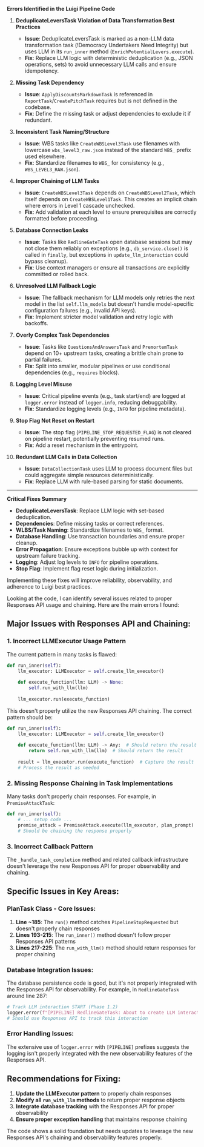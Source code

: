 **Errors Identified in the Luigi Pipeline Code**

1. **DeduplicateLeversTask Violation of Data Transformation Best Practices**  
   - **Issue**: DeduplicateLeversTask is marked as a non-LLM data transformation task (ǃDemocracy Undertakers Need Integrity) but uses LLM in its `run_inner` method (`EnrichPotentialLevers.execute`).  
   - **Fix**: Replace LLM logic with deterministic deduplication (e.g., JSON operations, sets) to avoid unnecessary LLM calls and ensure idempotency.

2. **Missing Task Dependency**  
   - **Issue**: `ApplyDiscountsMarkdownTask` is referenced in `ReportTask`/`CreatePitchTask` requires but is not defined in the codebase.  
   - **Fix**: Define the missing task or adjust dependencies to exclude it if redundant.

3. **Inconsistent Task Naming/Structure**  
   - **Issue**: WBS tasks like `CreateWBSLevel3Task` use filenames with lowercase `wbs_level3_raw.json` instead of the standard `WBS_` prefix used elsewhere.  
   - **Fix**: Standardize filenames to `WBS_` for consistency (e.g., `WBS_LEVEL3_RAW.json`).

4. **Improper Chaining of LLM Tasks**  
   - **Issue**: `CreateWBSLevel3Task` depends on `CreateWBSLevel2Task`, which itself depends on `CreateWBSLevel1Task`. This creates an implicit chain where errors in Level 1 cascade unchecked.  
   - **Fix**: Add validation at each level to ensure prerequisites are correctly formatted before proceeding.

5. **Database Connection Leaks**  
   - **Issue**: Tasks like `RedlineGateTask` open database sessions but may not close them reliably on exceptions (e.g., `db_service.close()` is called in `finally`, but exceptions in `update_llm_interaction` could bypass cleanup).  
   - **Fix**: Use context managers or ensure all transactions are explicitly committed or rolled back.

6. **Unresolved LLM Fallback Logic**  
   - **Issue**: The fallback mechanism for LLM models only retries the next model in the list `self.llm_models` but doesn't handle model-specific configuration failures (e.g., invalid API keys).  
   - **Fix**: Implement stricter model validation and retry logic with backoffs.

7. **Overly Complex Task Dependencies**  
   - **Issue**: Tasks like `QuestionsAndAnswersTask` and `PremortemTask` depend on 10+ upstream tasks, creating a brittle chain prone to partial failures.  
   - **Fix**: Split into smaller, modular pipelines or use conditional dependencies (e.g., `requires` blocks).

8. **Logging Level Misuse**  
   - **Issue**: Critical pipeline events (e.g., task start/end) are logged at `logger.error` instead of `logger.info`, reducing debuggability.  
   - **Fix**: Standardize logging levels (e.g., `INFO` for pipeline metadata).

9. **Stop Flag Not Reset on Restart**  
   - **Issue**: The stop flag (`PIPELINE_STOP_REQUESTED_FLAG`) is not cleared on pipeline restart, potentially preventing resumed runs.  
   - **Fix**: Add a reset mechanism in the entrypoint.

10. **Redundant LLM Calls in Data Collection**  
    - **Issue**: `DataCollectionTask` uses LLM to process document files but could aggregate simple resources deterministically.  
    - **Fix**: Replace LLM with rule-based parsing for static documents.

---

**Critical Fixes Summary**  
- **DeduplicateLeversTask**: Replace LLM logic with set-based deduplication.  
- **Dependencies**: Define missing tasks or correct references.  
- **WLBS/Task Naming**: Standardize filenames to `WBS_` format.  
- **Database Handling**: Use transaction boundaries and ensure proper cleanup.  
- **Error Propagation**: Ensure exceptions bubble up with context for upstream failure tracking.  
- **Logging**: Adjust log levels to `INFO` for pipeline operations.  
- **Stop Flag**: Implement flag reset logic during initialization.  

Implementing these fixes will improve reliability, observability, and adherence to Luigi best practices.

Looking at the code, I can identify several issues related to proper Responses API usage and chaining. Here are the main errors I found:

## Major Issues with Responses API and Chaining:

### 1. **Incorrect LLMExecutor Usage Pattern**
The current pattern in many tasks is flawed:
```python
def run_inner(self):
    llm_executor: LLMExecutor = self.create_llm_executor()
    
    def execute_function(llm: LLM) -> None:
        self.run_with_llm(llm)
    
    llm_executor.run(execute_function)
```

This doesn't properly utilize the new Responses API chaining. The correct pattern should be:

```python
def run_inner(self):
    llm_executor: LLMExecutor = self.create_llm_executor()
    
    def execute_function(llm: LLM) -> Any:  # Should return the result
        return self.run_with_llm(llm)  # Should return the result
    
    result = llm_executor.run(execute_function)  # Capture the result
    # Process the result as needed
```

### 2. **Missing Response Chaining in Task Implementations**
Many tasks don't properly chain responses. For example, in `PremiseAttackTask`:

```python
def run_inner(self):
    # ... setup code ...
    premise_attack = PremiseAttack.execute(llm_executor, plan_prompt)
    # Should be chaining the response properly
```

### 3. **Incorrect Callback Pattern**
The `_handle_task_completion` method and related callback infrastructure doesn't leverage the new Responses API for proper observability and chaining.

## Specific Issues in Key Areas:

### **PlanTask Class - Core Issues:**
1. **Line ~185**: The `run()` method catches `PipelineStopRequested` but doesn't properly chain responses
2. **Lines 193-215**: The `run_inner()` method doesn't follow proper Responses API patterns
3. **Lines 217-225**: The `run_with_llm()` method should return responses for proper chaining

### **Database Integration Issues:**
The database persistence code is good, but it's not properly integrated with the Responses API for observability. For example, in `RedlineGateTask` around line 287:

```python
# Track LLM interaction START (Phase 1.2)
logger.error(f"[PIPELINE] RedlineGateTask: About to create LLM interaction in database...")
# Should use Responses API to track this interaction
```

### **Error Handling Issues:**
The extensive use of `logger.error` with `[PIPELINE]` prefixes suggests the logging isn't properly integrated with the new observability features of the Responses API.

## Recommendations for Fixing:

1. **Update the LLMExecutor pattern** to properly chain responses
2. **Modify all `run_with_llm` methods** to return proper response objects
3. **Integrate database tracking** with the Responses API for proper observability
5. **Ensure proper exception handling** that maintains response chaining

The code shows a solid foundation but needs updates to leverage the new Responses API's chaining and observability features properly.